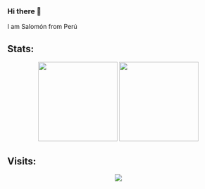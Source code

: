 ### Hi there 👋 

I am Salomón from Perú 

<h2>Stats:</h2>
<div align="center">
  <img height="180em" src="https://github-readme-stats.vercel.app/api?username=schambig&show_icons=true&theme=tokyonight">
  <img height="180em" src="https://github-readme-stats.vercel.app/api/top-langs/?username=schambig&layout=compact&theme=tokyonight">
</div>

<h2>Visits:</h2>
<div align="center">
<img src="https://gpvc.arturio.dev/schambig"> 
</div>

<!--

**schambig/schambig** is a ✨ _special_ ✨ repository because its `README.md` (this file) appears on your GitHub profile.

Here are some ideas to get you started:

- 🔭 I’m currently working on ...
- 🌱 I’m currently learning ...
- 👯 I’m looking to collaborate on ...
- 🤔 I’m looking for help with ...
- 💬 Ask me about ...
- 📫 How to reach me: ...
- 😄 Pronouns: ...
- ⚡ Fun fact: ...

-->

